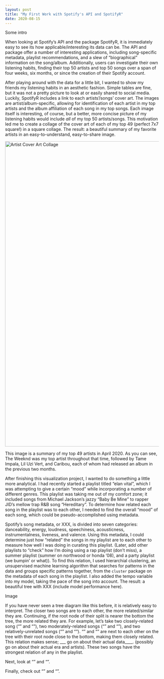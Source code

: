 ```yaml
---
layout: post
title: "My First Work with Spotify's API and SpotifyR"
date: 2020-08-15
---
```


Some intro

When looking at Spotify’s API and the package SpotifyR, it is immediately easy to see its how applicable/interesting its data can be. The API and package offer a number of interesting applications, including song-specific metadata, playlist recommendations, and a slew of “biographical” information on the song/album. Additionally, users can investigate their own listening habits, finding their top 50 artists and top 50 songs over a span of four weeks, six months, or since the creation of their Spotify account. 

After playing around with the data for a little bit, I wanted to show my friends my listening habits in an aesthetic fashion. Simple tables are fine, but it was not a pretty picture to look at or easily shared to social media. Luckily, SpotifyR includes a link to each artists’/songs’ cover art. The images are artist/album-specific, allowing for identification of each artist in my top artists and the album affiliation of each song in my top songs. Each image itself is interesting, of course, but a better, more concise picture of my listening habits would include _all_ of my top 50 artists/songs. This motivation led me to create a collage of the cover art of each of my top 49 (perfect 7x7 square!) in a square collage. The result: a beautiful summary of my favorite artists in an easy-to-understand, easy-to-share image. 

<img src="https://user-images.githubusercontent.com/37127146/90769358-1871db80-e2be-11ea-8746-4d29f5a79eff.png" alt="Artist Cover Art Collage" width="1000"/>

This image is a summary of my top 49 artists in April 2020. As you can see, The Weeknd was my top artist throughout that time, followed by Tame Impala, Lil Uzi Vert, and Caribou, each of whom had released an album in the previous two months. 

After finishing this visualization project, I wanted to do something a little more analytical. I had recently started a playlist titled “elan vital”, which I was attempting to give a certain “mood” while incorporating a number of different genres. This playlist was taking me out of my comfort zone; it included songs from Michael Jackson’s jazzy “Baby Be Mine” to rapper JID’s mellow trap R&B song “Hereditary”. To determine how related each song in the playlist was to each other, I needed to find the overall “mood” of each song, which could be pseudo-accomplished using metadata. 

Spotify’s song metadata, or XXX, is divided into seven categories: danceability, energy, loudness, speechiness, acousticness, instrumentalness, liveness, and valence. Using this metadata, I could determine just how “related” the songs in my playlist are to each other to measure how well I was doing in curating this playlist. (Later, add other playlists to “check” how I’m doing using a rap playlist (don’t miss), a summer playlist (summer on northwood or honda ‘08), and a party playlist (we bumpin’ or what)). To find this relation, I used hierarchial clustering, an unsupervised machine learning algorithm that searches for patterns in the data and groups specific patterns together, from the `cluster` package on the metadata of each song in the playlist. I also added the tempo variable into my model, taking the pace of the song into account. The result: a beautiful tree with XXX (include model performance here).


Image


If you have never seen a tree diagram like this before, it is relatively easy to interpret. The closer two songs are to each other, the more related/similar they are. Continuing, if the root node of their split is nearer the bottom the tree, the more related they are. For example, let’s take two closely-related song (“” and “”), two moderately-related songs (“” and “”), and two relatively-unrelated songs (“” and “”). “” and “” are next to each other on the tree with their root node close to the bottom, making them closely related. This relation makes sense; ___ go on about their actual data____. (possibly go on about their actual era and artists). These two songs have the strongest relation of any in the playlist. 

Next, look at “” and “”. 

Finally, check out “” and “”. 

